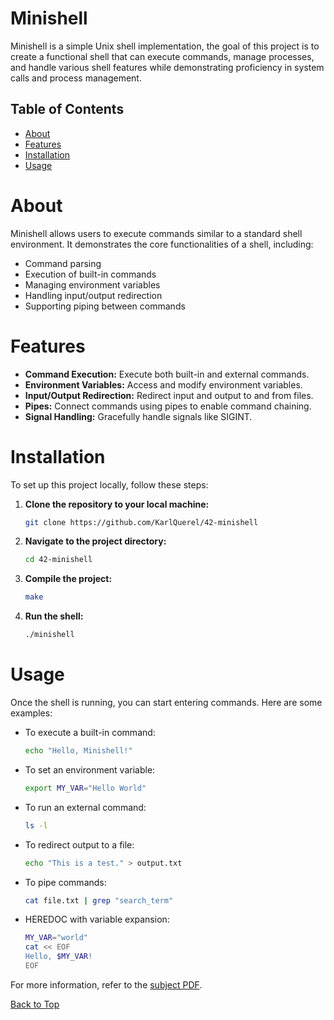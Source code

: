 <a id="top"></a>

# Minishell

Minishell is a simple Unix shell implementation, the goal of this project is to create a functional shell that can execute commands, manage processes, and handle various shell features while demonstrating proficiency in system calls and process management.

## Table of Contents
- [About](#about)
- [Features](#features)
- [Installation](#installation)
- [Usage](#usage)

# About

Minishell allows users to execute commands similar to a standard shell environment. It demonstrates the core functionalities of a shell, including:
- Command parsing
- Execution of built-in commands
- Managing environment variables
- Handling input/output redirection
- Supporting piping between commands

# Features
- **Command Execution:** Execute both built-in and external commands.
- **Environment Variables:** Access and modify environment variables.
- **Input/Output Redirection:** Redirect input and output to and from files.
- **Pipes:** Connect commands using pipes to enable command chaining.
- **Signal Handling:** Gracefully handle signals like SIGINT.

# Installation

To set up this project locally, follow these steps:

1. **Clone the repository to your local machine:**
	```sh
	git clone https://github.com/KarlQuerel/42-minishell
	```

2. **Navigate to the project directory:**
	```sh
	cd 42-minishell
	```

3. **Compile the project:**
	```sh
	make
	```

4. **Run the shell:**
	```sh
	./minishell
	```

# Usage

Once the shell is running, you can start entering commands. Here are some examples:

- To execute a built-in command:
	```sh
	echo "Hello, Minishell!"
	```

- To set an environment variable:
	```sh
	export MY_VAR="Hello World"
	```

- To run an external command:
	```sh
	ls -l
	```

- To redirect output to a file:
	```sh
	echo "This is a test." > output.txt
	```

- To pipe commands:
	```sh
	cat file.txt | grep "search_term"
	```

- HEREDOC with variable expansion:
	```sh
	MY_VAR="world"
	cat << EOF
	Hello, $MY_VAR!
	EOF
	```

For more information, refer to the [subject PDF](https://github.com/KarlQuerel/42-minishell/blob/main/docs/en.subject.pdf).

[Back to Top](#top)
